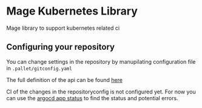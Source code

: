 # Mage Kubernetes Library

Mage library to support kubernetes related ci


## Configuring your repository

You can change settings in the repository by manupilating configuration file
in `.pallet/gitconfig.yaml`

The full definition of the api can be found [here][gitconfig-api-ref]

CI of the changes in the repositoryconfig is not configured yet. For now you
can use the [argocd app status][argocd-app-ref] to find the status and
potential errors.


[gitconfig-api-ref]: https://github.com/coopnorge/cloud-platform-apis/blob/main/cloud-platform-apis/templates/repositoryconfig.github.coop.no/definition.yaml
[argocd-app-ref]:  https://argocd.internal.coop/applications?search=pallet-mage-kubernetes-lib&showFavorites=false&proj=&sync=&autoSync=&health=&namespace=&cluster=&labels=
